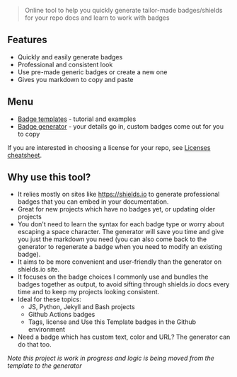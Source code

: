 > Online tool to help you quickly generate tailor-made badges/shields for your repo docs and learn to work with badges


## Features

- Quickly and easily generate badges
- Professional and consistent look
- Use pre-made generic badges or create a new one
- Gives you markdown to copy and paste


## Menu

- [Badge templates](badges) - tutorial and examples
- [Badge generator](badge_generator) - your details go in, custom badges come out for you to copy

If you are interested in choosing a license for your repo, see [Licenses cheatsheet](https://github.com/MichaelCurrin/cheatsheets/blob/master/cheatsheets/licensing.md).


## Why use this tool?

- It relies mostly on sites like https://shields.io to generate professional badges that you can embed in your documentation.
- Great for new projects which have no badges yet, or updating older projects
- You don't need to learn the syntax for each badge type or worry about escaping a space character. The generator will save you time and give you just the markdown you need (you can also come back to the generator to regenerate a badge when you need to modify an existing badge).
- It aims to be more convenient and user-friendly than the generator on shields.io site.
- It focuses on the badge choices I commonly use and bundles the badges together as output, to avoid sifting through shields.io docs every time and to keep my projects looking consistent.
- Ideal for these topics:
    - JS, Python, Jekyll and Bash projects
    - Github Actions badges
    - Tags, license and Use this Template badges in the Github environment
- Need a badge which has custom text, color and URL? The generator can do that too.

_Note this project is work in progress and logic is being moved from the template to the generator_

